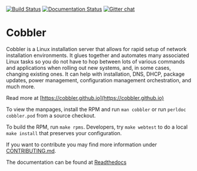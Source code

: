 [![Build Status](https://travis-ci.org/cobbler/cobbler.svg)](https://travis-ci.org/cobbler/cobbler)
[![Documentation Status](https://readthedocs.org/projects/cobbler/badge/?version=latest)](https://cobbler.readthedocs.io/en/latest/)
[![Gitter chat](https://badges.gitter.im/cobbler/gitter.png)](https://gitter.im/cobbler/community)

Cobbler
=======

Cobbler is a Linux installation server that allows for rapid setup of network installation environments. It glues
together and automates many associated Linux tasks so you do not have to hop between lots of various commands and
applications when rolling out new systems, and, in some cases, changing existing ones. It can help with installation,
DNS, DHCP, package updates, power management, configuration management orchestration, and much more.

Read more at [https://cobbler.github.io](https://cobbler.github.io)

To view the manpages, install the RPM and run `man cobbler` or run `perldoc cobbler.pod` from a source checkout.

To build the RPM, run `make rpms`. Developers, try `make webtest` to do a local `make install` that preserves your
configuration.

If you want to contribute you may find more information under [CONTRIBUTING.md](CONTRIBUTING.md).

The documentation can be found at [Readthedocs](https://cobbler.readthedocs.io)
